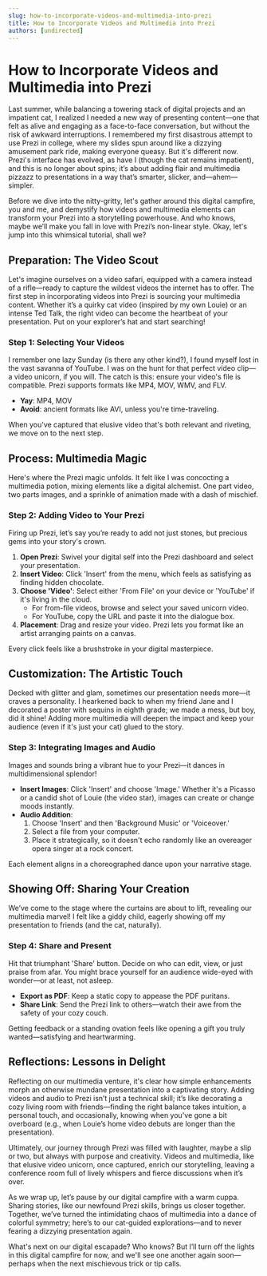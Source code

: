 ```yaml
---
slug: how-to-incorporate-videos-and-multimedia-into-prezi
title: How to Incorporate Videos and Multimedia into Prezi
authors: [undirected]
---
```



# How to Incorporate Videos and Multimedia into Prezi

Last summer, while balancing a towering stack of digital projects and an impatient cat, I realized I needed a new way of presenting content—one that felt as alive and engaging as a face-to-face conversation, but without the risk of awkward interruptions. I remembered my first disastrous attempt to use Prezi in college, where my slides spun around like a dizzying amusement park ride, making everyone queasy. But it's different now. Prezi's interface has evolved, as have I (though the cat remains impatient), and this is no longer about spins; it’s about adding flair and multimedia pizzazz to presentations in a way that’s smarter, slicker, and—ahem—simpler.

Before we dive into the nitty-gritty, let's gather around this digital campfire, you and me, and demystify how videos and multimedia elements can transform your Prezi into a storytelling powerhouse. And who knows, maybe we’ll make you fall in love with Prezi’s non-linear style. Okay, let's jump into this whimsical tutorial, shall we?

## Preparation: The Video Scout

Let's imagine ourselves on a video safari, equipped with a camera instead of a rifle—ready to capture the wildest videos the internet has to offer. The first step in incorporating videos into Prezi is sourcing your multimedia content. Whether it’s a quirky cat video (inspired by my own Louie) or an intense Ted Talk, the right video can become the heartbeat of your presentation. Put on your explorer’s hat and start searching!

### Step 1: Selecting Your Videos

I remember one lazy Sunday (is there any other kind?), I found myself lost in the vast savanna of YouTube. I was on the hunt for that perfect video clip—a video unicorn, if you will. The catch is this: ensure your video's file is compatible. Prezi supports formats like MP4, MOV, WMV, and FLV.

- **Yay**: MP4, MOV
- **Avoid**: ancient formats like AVI, unless you're time-traveling.

When you've captured that elusive video that's both relevant and riveting, we move on to the next step.

## Process: Multimedia Magic

Here's where the Prezi magic unfolds. It felt like I was concocting a multimedia potion, mixing elements like a digital alchemist. One part video, two parts images, and a sprinkle of animation made with a dash of mischief.

### Step 2: Adding Video to Your Prezi

Firing up Prezi, let’s say you’re ready to add not just stones, but precious gems into your story's crown.

1. **Open Prezi**: Swivel your digital self into the Prezi dashboard and select your presentation.
2. **Insert Video**: Click 'Insert' from the menu, which feels as satisfying as finding hidden chocolate.
3. **Choose 'Video'**: Select either 'From File' on your device or 'YouTube' if it's living in the cloud.
   - For from-file videos, browse and select your saved unicorn video.
   - For YouTube, copy the URL and paste it into the dialogue box.
4. **Placement**: Drag and resize your video. Prezi lets you format like an artist arranging paints on a canvas.
   
Every click feels like a brushstroke in your digital masterpiece.

## Customization: The Artistic Touch

Decked with glitter and glam, sometimes our presentation needs more—it craves a personality. I hearkened back to when my friend Jane and I decorated a poster with sequins in eighth grade; we made a mess, but boy, did it shine! Adding more multimedia will deepen the impact and keep your audience (even if it's just your cat) glued to the story.

### Step 3: Integrating Images and Audio

Images and sounds bring a vibrant hue to your Prezi—it dances in multidimensional splendor!

- **Insert Images**: Click 'Insert' and choose 'Image.' Whether it's a Picasso or a candid shot of Louie (the video star), images can create or change moods instantly.
- **Audio Addition**:
  1. Choose 'Insert' and then 'Background Music' or 'Voiceover.'
  2. Select a file from your computer.
  3. Place it strategically, so it doesn't echo randomly like an overeager opera singer at a rock concert.

Each element aligns in a choreographed dance upon your narrative stage.

## Showing Off: Sharing Your Creation

We’ve come to the stage where the curtains are about to lift, revealing our multimedia marvel! I felt like a giddy child, eagerly showing off my presentation to friends (and the cat, naturally).

### Step 4: Share and Present

Hit that triumphant 'Share' button. Decide on who can edit, view, or just praise from afar. You might brace yourself for an audience wide-eyed with wonder—or at least, not asleep.

- **Export as PDF**: Keep a static copy to appease the PDF puritans.
- **Share Link**: Send the Prezi link to others—watch their awe from the safety of your cozy couch.

Getting feedback or a standing ovation feels like opening a gift you truly wanted—satisfying and heartwarming.

## Reflections: Lessons in Delight

Reflecting on our multimedia venture, it's clear how simple enhancements morph an otherwise mundane presentation into a captivating story. Adding videos and audio to Prezi isn’t just a technical skill; it’s like decorating a cozy living room with friends—finding the right balance takes intuition, a personal touch, and occasionally, knowing when you've gone a bit overboard (e.g., when Louie’s home video debuts are longer than the presentation).

Ultimately, our journey through Prezi was filled with laughter, maybe a slip or two, but always with purpose and creativity. Videos and multimedia, like that elusive video unicorn, once captured, enrich our storytelling, leaving a conference room full of lively whispers and fierce discussions when it’s over.

As we wrap up, let’s pause by our digital campfire with a warm cuppa. Sharing stories, like our newfound Prezi skills, brings us closer together. Together, we’ve turned the intimidating chaos of multimedia into a dance of colorful symmetry; here’s to our cat-guided explorations—and to never fearing a dizzying presentation again.

What's next on our digital escapade? Who knows? But I’ll turn off the lights in this digital campfire for now, and we'll see one another again soon—perhaps when the next mischievous trick or tip calls.